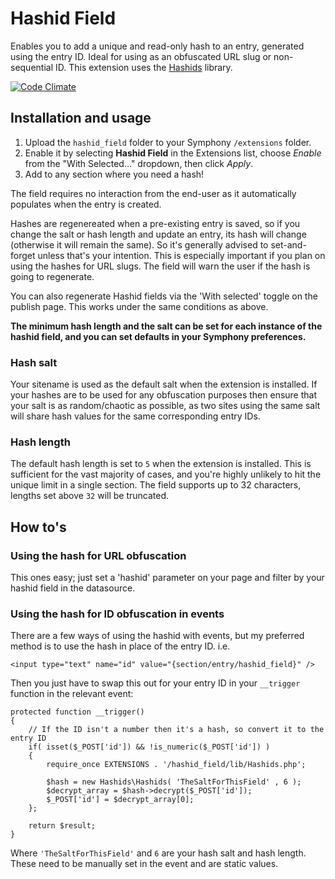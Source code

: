 # Hashid Field

Enables you to add a unique and read-only hash to an entry, generated using the entry ID. Ideal for using as an obfuscated URL slug or non-sequential ID. This extension uses the [Hashids](http://www.hashids.org/php/) library.

[![Code Climate](https://codeclimate.com/github/nathanhornby/hashid_field.png)](https://codeclimate.com/github/nathanhornby/hashid_field)

## Installation and usage

1. Upload the `hashid_field` folder to your Symphony `/extensions` folder.
2. Enable it by selecting **Hashid Field** in the Extensions list, choose *Enable* from the "With Selected…" dropdown, then click *Apply*.
3. Add to any section where you need a hash!

The field requires no interaction from the end-user as it automatically populates when the entry is created.

Hashes are regenereated when a pre-existing entry is saved, so if you change the salt or hash length and update an entry, its hash will change (otherwise it will remain the same). So it's generally advised to set-and-forget unless that's your intention. This is especially important if you plan on using the hashes for URL slugs. The field will warn the user if the hash is going to regenerate.

You can also regenerate Hashid fields via the 'With selected' toggle on the publish page. This works under the same conditions as above.

**The minimum hash length and the salt can be set for each instance of the hashid field, and you can set defaults in your Symphony preferences.**

### Hash salt

Your sitename is used as the default salt when the extension is installed. If your hashes are to be used for any obfuscation purposes then ensure that your salt is as random/chaotic as possible, as two sites using the same salt will share hash values for the same corresponding entry IDs.

### Hash length

The default hash length is set to `5` when the extension is installed. This is sufficient for the vast majority of cases, and you're highly unlikely to hit the unique limit in a single section. The field supports up to 32 characters, lengths set above `32` will be truncated.

## How to's

### Using the hash for URL obfuscation

This ones easy; just set a 'hashid' parameter on your page and filter by your hashid field in the datasource.

### Using the hash for ID obfuscation in events

There are a few ways of using the hashid with events, but my preferred method is to use the hash in place of the entry ID. i.e.

`<input type="text" name="id" value="{section/entry/hashid_field}" />`

Then you just have to swap this out for your entry ID in your `__trigger` function in the relevant event:

```
protected function __trigger()
{
    // If the ID isn't a number then it's a hash, so convert it to the entry ID
    if( isset($_POST['id']) && !is_numeric($_POST['id']) )
    {
        require_once EXTENSIONS . '/hashid_field/lib/Hashids.php';

        $hash = new Hashids\Hashids( 'TheSaltForThisField' , 6 );
        $decrypt_array = $hash->decrypt($_POST['id']);
        $_POST['id'] = $decrypt_array[0];
    };

    return $result;
}
```

Where `'TheSaltForThisField'` and `6` are your hash salt and hash length. These need to be manually set in the event and are static values.
